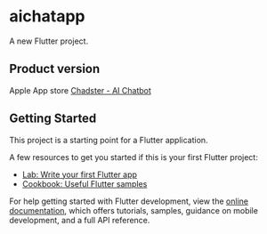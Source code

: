 # aichatapp

A new Flutter project.

## Product version

Apple App store 
[Chadster - AI Chatbot](https://apps.apple.com/in/app/chadster-ai-chatbot/id1665164822?platform=iphone)

## Getting Started

This project is a starting point for a Flutter application.

A few resources to get you started if this is your first Flutter project:

- [Lab: Write your first Flutter app](https://docs.flutter.dev/get-started/codelab)
- [Cookbook: Useful Flutter samples](https://docs.flutter.dev/cookbook)

For help getting started with Flutter development, view the
[online documentation](https://docs.flutter.dev/), which offers tutorials,
samples, guidance on mobile development, and a full API reference.
